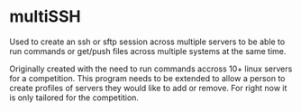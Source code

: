 # multiSSH
Used to create an ssh or sftp session across multiple servers to be able to run commands or get/push files across multiple systems at the same time.

Originally created with the need to run commands accross 10+ linux servers for a competition. This program needs to be extended to allow a person to create profiles of servers they would like to add or remove. For right now it is only tailored for the competition.
